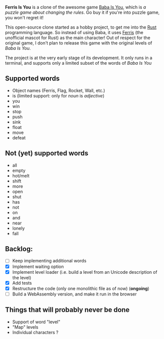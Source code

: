 **Ferris Is You** is a clone of the awesome game [Baba Is You](https://hempuli.itch.io/baba), which is *a puzzle game about changing the rules*. Go buy it if you're into puzzle game, you won't regret it!

This open-source clone started as a hobby project, to get me into the [Rust](https://www.rust-lang.org/) programming language. So instead of using Baba, it uses [Ferris](https://rustacean.net/) (the unofficial mascot for Rust) as the main character!
Out of respect for the original game, I don't plan to release this game with the original levels of *Baba Is You*.

The project is at the very early stage of its development. It only runs in a terminal, and supports only a limited subset of the words of *Baba Is You*

## Supported words
* Object names (Ferris, Flag, Rocket, Wall, etc.)
* is (limited support: only for *noun* is *adjective*)
* you
* win
* stop
* push
* sink
* float
* move
* defeat

## Not (yet) supported words
* all
* empty
* hot/melt
* shift
* more
* open
* shut
* has
* not
* on
* and
* near
* lonely
* fall

## Backlog:

- [ ] Keep implementing additional words
- [x] Implement waiting option
- [x] Implement level loader (i.e. build a level from an Unicode description of the level)
- [x] Add tests
- [x] Restructure the code (only one monolithic file as of now) (**ongoing**)
- [ ] Build a WebAssembly version, and make it run in the browser

## Things that will probably never be done

* Support of word "level"
* "Map" levels
* Individual characters ?
